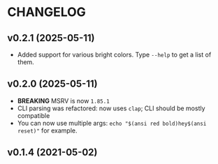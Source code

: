 # CHANGELOG

## v0.2.1 (2025-05-11)
- Added support for various bright colors. Type `--help` to get a list of them.

## v0.2.0 (2025-05-11)
- **BREAKING** MSRV is now `1.85.1`
- CLI parsing was refactored: now uses `clap`; CLI should be mostly compatible
- You can now use multiple args: `echo "$(ansi red bold)hey$(ansi reset)"` for
  example.

## v0.1.4 (2021-05-02)

